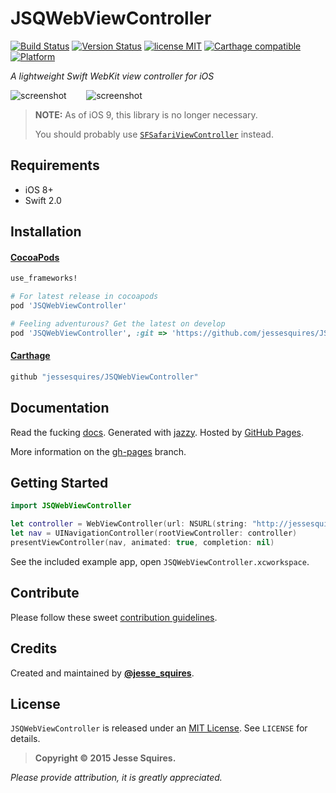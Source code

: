 # JSQWebViewController

[![Build Status](https://secure.travis-ci.org/jessesquires/JSQWebViewController.svg)](http://travis-ci.org/jessesquires/JSQWebViewController) [![Version Status](https://img.shields.io/cocoapods/v/JSQWebViewController.svg)][podLink] [![license MIT](https://img.shields.io/cocoapods/l/JSQWebViewController.svg)][mitLink] [![Carthage compatible](https://img.shields.io/badge/Carthage-compatible-4BC51D.svg?style=flat)](https://github.com/Carthage/Carthage) [![Platform](https://img.shields.io/cocoapods/p/JSQWebViewController.svg)][docsLink]

*A lightweight Swift WebKit view controller for iOS*

![screenshot](https://raw.githubusercontent.com/jessesquires/JSQWebViewController/develop/screenshot_0.png)
&nbsp;&nbsp;&nbsp;&nbsp;&nbsp;&nbsp;
![screenshot](https://raw.githubusercontent.com/jessesquires/JSQWebViewController/develop/screenshot_1.png)

> **NOTE:** As of iOS 9, this library is no longer necessary. 
>
> You should probably use [`SFSafariViewController`](https://developer.apple.com/library/prerelease/ios/documentation/SafariServices/Reference/SFSafariViewController_Ref/index.html) instead.

## Requirements

* iOS 8+
* Swift 2.0

## Installation

#### [CocoaPods](http://cocoapods.org)

````ruby
use_frameworks!

# For latest release in cocoapods
pod 'JSQWebViewController'

# Feeling adventurous? Get the latest on develop
pod 'JSQWebViewController', :git => 'https://github.com/jessesquires/JSQWebViewController.git', :branch => 'develop'
````

#### [Carthage](https://github.com/Carthage/Carthage)

````bash
github "jessesquires/JSQWebViewController"
````

## Documentation

Read the fucking [docs][docsLink]. Generated with [jazzy](https://github.com/realm/jazzy). Hosted by [GitHub Pages](https://pages.github.com).

More information on the [gh-pages](https://github.com/jessesquires/JSQWebViewController/tree/gh-pages) branch.


## Getting Started

````swift
import JSQWebViewController

let controller = WebViewController(url: NSURL(string: "http://jessesquires.com")!)
let nav = UINavigationController(rootViewController: controller)
presentViewController(nav, animated: true, completion: nil)
````

See the included example app, open `JSQWebViewController.xcworkspace`.

## Contribute

Please follow these sweet [contribution guidelines](https://github.com/jessesquires/HowToContribute).

## Credits

Created and maintained by [**@jesse_squires**](https://twitter.com/jesse_squires).

## License

`JSQWebViewController` is released under an [MIT License][mitLink]. See `LICENSE` for details.

>**Copyright &copy; 2015 Jesse Squires.**

*Please provide attribution, it is greatly appreciated.*

[mitLink]:http://opensource.org/licenses/MIT
[docsLink]:http://www.jessesquires.com/JSQWebViewController
[podLink]:https://cocoapods.org/pods/JSQWebViewController
